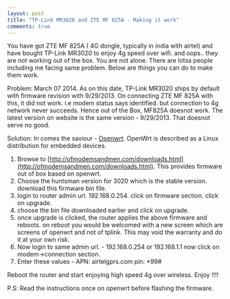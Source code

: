 ```yaml
---
layout: post
title: "TP-Link MR3020 and ZTE MF 825A - Making it work"
comments: true
---
```


You have got ZTE MF 825A ( 4G dongle, typically in india with airtel) 
and have bought TP-Link MR3020 to enjoy 4g speed over wifi. and oops.. they are not working out of the box. You are not alone. There are lotsa people including me facing same problem. Below are things you can do to make them work.

Problem:
March 07 2014.
As on this date, TP-Link MR3020 ships by default with firmware revision with 9/29/2013. On connecting ZTE MF 825A with this, it did not work. i.e modem status says identified. but connection to 4g network never succeeds. Hence out of the Box, MF825A doesnot work.
The latest version on website is the same version - 9/29/2013. That doesnot serve no good.

Solution:
In comes the saviour - [Openwrt](http://en.wikipedia.org/wiki/OpenWrt).
OpenWrt is described as a Linux distribution for embedded devices.

1. Browse to [http://ofmodemsandmen.com/downloads.html](http://ofmodemsandmen.com/downloads.html). This provides firmware out of box based on openwrt.
2. Choose the huntsman version for 3020 which is the stable version. download this firmware bin file.
3. login to router admin url. 192.168.0.254.  click on firmware section. click on upgrade. 
4. choose the bin file downloaded earlier and click on upgrade.
5. once upgrade is clicked, the router applies the above firmware and reboots. on reboot you would be welcomed with a new screen which are screens of openwrt and not of tplink. This may void the warranty and do it at your own risk.
6. Now login to same admin url. - 192.168.0.254 or 192.168.1.1 now click on modem->connection section.
7. Enter these values -
   APN: airtelgprs.com
   pin: *99#

Reboot the router and start enjoying high speed 4g over wireless.
Enjoy !!!!

P.S: Read the instructions once on openwrt before flashing the firmware.
